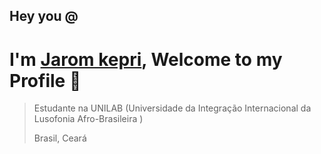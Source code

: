 ## Hey you @
# I'm [Jarom kepri](https://www.linkedin.com/in/jaromkepri/), Welcome to my Profile 👀
> Estudante na UNILAB (Universidade da Integração Internacional da Lusofonia Afro-Brasileira ) 
> 
> Brasil, Ceará 



